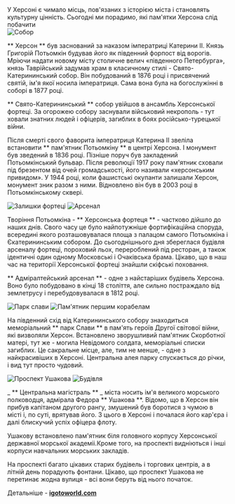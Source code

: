<section>
    <title> Куди піти і що подивитися </title>
    <subtitle> У Херсоні є чимало місць, пов'язаних з історією міста і становлять культурну цінність. Сьогодні ми порадимо, які пам'ятки Херсона слід побачити </subtitle>
</section>

<imgrow>
    <pic image_file="intresting.png" alt="Потьомкін" />
    <img src = "https://ua.igotoworld.com/frontend/webcontent/images/tours/1929764_800x600_HersonEkaterininskiisobor.jpg" alt = "Собор" />
</imgrow>

** Херсон ** був заснований за наказом імператриці Катерини II. Князь Григорій Потьомкін будував його як південний форпост від ворогів. Мріючи надати новому місту столичне велич «південного Петербурга», князь Таврійський задумав храм в класичному стилі - Свято-Катерининський собор. Він побудований в 1876 році і присвячений святій, ім'я якої носила імператриця. Сама вона була на богослужінні в соборі в 1877 році.

** Свято-Катерининський ** собор увійшов в ансамбль Херсонської фортеці. За огорожею собору заснували військовий некрополь - тут ховали знатних людей і офіцерів, загиблих в боях російсько-турецької війни.

Після смерті свого фаворита імператриця Катерина II звеліла встановити ** пам'ятник Потьомкіну ** в центрі Херсона. І монумент був зведений в 1836 році. Пізніше поруч був закладений Потьомкінський бульвар. Після революції 1917 року пам'ятник сховали під брезентом від очей громадськості, його називали «херсонським привидом». У 1944 році, коли фашистські окупанти залишали Херсон, монумент зник разом з ними. Відновлено він був в 2003 році в Потьомкінському сквері.

<imgrow>
    <img src = "https://ua.igotoworld.com/frontend/webcontent/images/tours/1929766_800x600_hersonOchakovskievorota.jpg" alt = "Залишки фортеці" />
    <img src = "https://ua.igotoworld.com/frontend/webcontent/images/tours/1929767_800x600_HersonArsenal.jpg" alt = "Арсенал" />
</imgrow>

Творіння Потьомкіна - ** Херсонська фортеця ** - частково дійшло до наших днів. Свого часу це було найпотужніше фортифікаційна споруда, всередині якого розташовувалася площа з палацом самого Потьомкіна і Єкатерининським собором. До сьогоднішнього дня збереглася будівля арсеналу фортеці, пороховий льох, перероблений під ресторан, а також ідентичні один одному Московські і Очаківська брама. Цікаво, що в наш час на території Херсонської фортеці знайшли скіфські поховання.

** Адміралтейський арсенал ** - одне з найстаріших будівель Херсона. Воно було побудовано в кінці 18 століття, але сильно постраждало від землетрусу і перебудовувалася в 1812 році.

<imgrow>
    <img src = "https://ua.igotoworld.com/frontend/webcontent/images/tours/1930417_800x600_kCeVdHQ7RI8.jpg" alt = "Парк слави" />
    <img src = "https://ua.igotoworld.com/frontend/webcontent/images/tours/1929769_800x600_fregat.jpg" alt = "Пам'ятник першим корабелам" />
</imgrow>

На південний схід від Катерининського собору знаходиться меморіальний ** парк Слави ** в пам'ять героїв Другої світової війни, які визволяли Херсон. Встановлено зворушливий пам'ятник Скорботної матері, тут же - могила Невідомого солдата, меморіальні списки загиблих. Це сакральне місце, але, тим не менше, - одне з найкрасивіших в Херсоні. Центральна алея парку спускається до річки, і вид тут просто чудовий.

<imgrow>
    <img src = "https://ua.igotoworld.com/frontend/webcontent/images/tours/1929770_800x600_hersonUshakov.jpg" alt = "Проспект Ушакова" />
    <img src = "https://ua.igotoworld.com/frontend/webcontent/images/tours/1929771_800x600_HersonprospektUshakova.jpg" alt = "Будівля" />
</imgrow>

_ ** Центральна магістраль ** _ міста носить ім'я великого морського полководця, адмірала Федора ** Ушакова **. Відомо, що в Херсон він прибув капітаном другого рангу, змушений був боротися з чумою в місті і, по суті, врятував його. З цього в Херсоні і почалася його кар'єра і далі блискучий успіх офіцера флоту.

Ушакову встановлено пам'ятник біля головного корпусу Херсонської державної морської академіі.Кроме того, на проспекті видніються і інші корпуси навчальних морських закладів.

На проспекті багато цікавих старих будівель і торгових центрів, а в літній день порадують фонтани. Цікаво, що проспект Ушакова не перетинає жодна вулиця - всі вони беруть від нього початок.

Детальнiше - **[igotoworld.com](https://ua.igotoworld.com/ru/article/730_herson-kuda-poiti-chto-posmotret.htm)**
